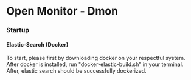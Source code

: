 # Open Monitor - Dmon

### Startup

#### Elastic-Search (Docker)
To start, please first by downloading docker on your respectful system. After docker is installed, run "docker-elastic-build.sh" in your terminal. After, elastic search should be successfully dockerized. 

